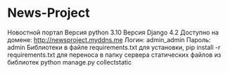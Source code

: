 # News-Project
Новостной портал
Версия python 3.10 Версия Django 4.2
Доступно на домене: http://newsproject.myddns.me Логин: admin_admin Пароль: admin
Библиотеки в файле requirements.txt для установки, pip install -r requirements.txt
для переноса в папку сервера статических файлов из библиотек python manage.py collectstatic
